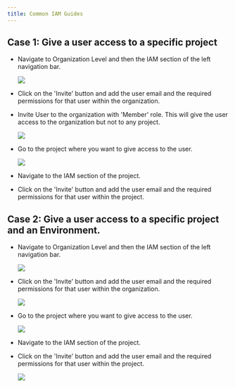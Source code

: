 ```yaml
---
title: Common IAM Guides
---
```


## Case 1: Give a user access to a specific project

- Navigate to Organization Level and then the IAM section of the left navigation bar.

    ![](/assets/images/tutorials/iam/navigate-to-org.png)

- Click on the 'Invite' button and add the user email and the required permissions for that user within the organization.
- Invite User to the organization with 'Member' role. This will give the user access to the organization but not to any project.

    ![](/assets/images/tutorials/iam/org-member.png)

- Go to the project where you want to give access to the user.

    ![](/assets/images/tutorials/iam/navigate-to-project.png)

- Navigate to the IAM section of the project.
- Click on the 'Invite' button and add the user email and the required permissions for that user within the project.


## Case 2: Give a user access to a specific project and an Environment.

- Navigate to Organization Level and then the IAM section of the left navigation bar.

    ![](/assets/images/tutorials/iam/navigate-to-org.png)

- Click on the 'Invite' button and add the user email and the required permissions for that user within the organization.

    ![](/assets/images/tutorials/iam/org-member.png)

- Go to the project where you want to give access to the user.

    ![](/assets/images/tutorials/iam/navigate-to-project.png)

- Navigate to the IAM section of the project.
- Click on the 'Invite' button and add the user email and the required permissions for that user within the project.

    ![](/assets/images/tutorials/iam/project-member.png)